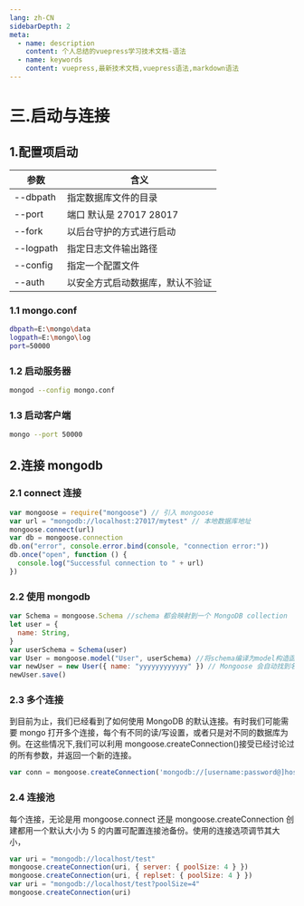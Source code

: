 ```yaml
---
lang: zh-CN
sidebarDepth: 2
meta:
  - name: description
    content: 个人总结的vuepress学习技术文档-语法
  - name: keywords
    content: vuepress,最新技术文档,vuepress语法,markdown语法
---
```


# 三.启动与连接

## 1.配置项启动

| 参数      | 含义                             |
| --------- | -------------------------------- |
| --dbpath  | 指定数据库文件的目录             |
| --port    | 端口 默认是 27017 28017          |
| --fork    | 以后台守护的方式进行启动         |
| --logpath | 指定日志文件输出路径             |
| --config  | 指定一个配置文件                 |
| --auth    | 以安全方式启动数据库，默认不验证 |

### 1.1 mongo.conf

```sh
dbpath=E:\mongo\data
logpath=E:\mongo\log
port=50000
```

### 1.2 启动服务器

```sh
mongod --config mongo.conf
```

### 1.3 启动客户端

```sh
mongo --port 50000
```

## 2.连接 mongodb

### 2.1 connect 连接

```js
var mongoose = require("mongoose") // 引入 mongoose
var url = "mongodb://localhost:27017/mytest" // 本地数据库地址
mongoose.connect(url)
var db = mongoose.connection
db.on("error", console.error.bind(console, "connection error:"))
db.once("open", function () {
  console.log("Successful connection to " + url)
})
```

### 2.2 使用 mongodb

```js
var Schema = mongoose.Schema //schema 都会映射到一个 MongoDB collection
let user = {
  name: String,
}
var userSchema = Schema(user)
var User = mongoose.model("User", userSchema) //将schema编译为model构造函数
var newUser = new User({ name: "yyyyyyyyyyyy" }) // Mongoose 会自动找到名称是 model 名字复数形式的 collection
newUser.save()
```

### 2.3 多个连接

到目前为止，我们已经看到了如何使用 MongoDB 的默认连接。有时我们可能需要 mongo 打开多个连接，每个有不同的读/写设置，或者只是对不同的数据库为例。在这些情况下,我们可以利用 mongoose.createConnection()接受已经讨论过的所有参数，并返回一个新的连接。

```js
var conn = mongoose.createConnection('mongodb://[username:password@]host1[:port1][,host2[:port2],...[,hostN[:portN]]][/[database][?options]
```

### 2.4 连接池

每个连接，无论是用 mongoose.connect 还是 mongoose.createConnection 创建都用一个默认大小为 5 的内置可配置连接池备份。使用的连接选项调节其大小，

```js
var uri = "mongodb://localhost/test"
mongoose.createConnection(uri, { server: { poolSize: 4 } })
mongoose.createConnection(uri, { replset: { poolSize: 4 } })
var uri = "mongodb://localhost/test?poolSize=4"
mongoose.createConnection(uri)
```

